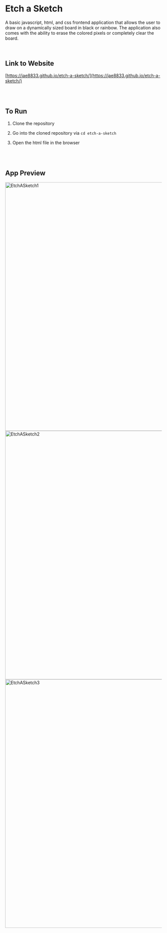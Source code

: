# Etch a Sketch

A basic javascript, html, and css frontend application that allows the user to draw on a dynamically sized board in black or rainbow. The application also comes with the ability to erase the colored pixels or completely clear the board.

<br/>

## Link to Website

[https://jae8833.github.io/etch-a-sketch/](https://jae8833.github.io/etch-a-sketch/)

<br></br>

## To Run

1) Clone the repository

2) Go into the cloned repository via `cd etch-a-sketch`

2) Open the html file in the browser

<br></br>

## App Preview

<img width="800" alt="EtchASketch1" src="https://user-images.githubusercontent.com/112460001/222306527-f9331135-fa99-491d-9ea4-4910c80f0dbc.png">

<img width="800" alt="EtchASketch2" src="https://user-images.githubusercontent.com/112460001/222306547-3eebe227-a5f4-4404-a80f-2e2e221eca8d.png">

<img width="800" alt="EtchASketch3" src="https://user-images.githubusercontent.com/112460001/222306541-85d5256e-066d-4abe-a9e9-7e1b05f11f6f.png">

